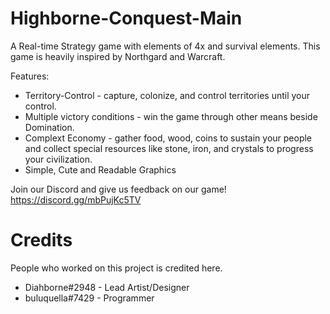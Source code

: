 # Highborne-Conquest-Main
A Real-time Strategy game with elements of 4x and survival elements. This game is heavily inspired by Northgard and Warcraft.

Features:
* Territory-Control - capture, colonize, and control territories until your control.
* Multiple victory conditions - win the game through other means beside Domination.
* Complext Economy - gather food, wood, coins to sustain your people and collect special resources like stone, iron, and crystals to progress your civilization.
* Simple, Cute and Readable Graphics

Join our Discord and give us feedback on our game!
https://discord.gg/mbPujKc5TV

# Credits
People who worked on this project is credited here.

* Diahborne#2948 - Lead Artist/Designer
* buluquella#7429 - Programmer
